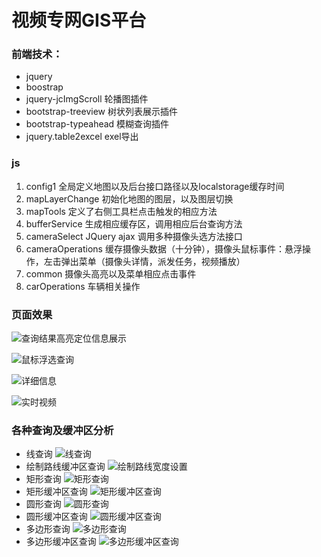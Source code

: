 # 视频专网GIS平台

### 前端技术：

- jquery
- boostrap
- jquery-jcImgScroll 轮播图插件
- bootstrap-treeview 树状列表展示插件
- bootstrap-typeahead 模糊查询插件
- jquery.table2excel exel导出

### js

1. config1 全局定义地图以及后台接口路径以及localstorage缓存时间
2. mapLayerChange 初始化地图的图层，以及图层切换
3. mapTools 定义了右侧工具栏点击触发的相应方法
4. bufferService 生成相应缓存区，调用相应后台查询方法
5. cameraSelect JQuery ajax 调用多种摄像头选方法接口
6. cameraOperations 缓存摄像头数据（十分钟），摄像头鼠标事件：悬浮操作，左击弹出菜单（摄像头详情，派发任务，视频播放）
7. common 摄像头高亮以及菜单相应点击事件
8. carOperations 车辆相关操作

### 页面效果

![查询结果高亮定位信息展示](http://p13tmhwuq.bkt.clouddn.com/%E6%9F%A5%E8%AF%A2%E7%BB%93%E6%9E%9C%E9%AB%98%E4%BA%AE%E5%AE%9A%E4%BD%8D%E4%BF%A1%E6%81%AF%E5%B1%95%E7%A4%BA.png)

![鼠标浮选查询](http://p13tmhwuq.bkt.clouddn.com/%E9%BC%A0%E6%A0%87%E6%B5%AE%E9%80%89%E6%9F%A5%E8%AF%A2.png)

![详细信息](http://p13tmhwuq.bkt.clouddn.com/%E8%AF%A6%E7%BB%86%E4%BF%A1%E6%81%AF.png)

![实时视频](http://p13tmhwuq.bkt.clouddn.com/%E5%AE%9E%E6%97%B6%E8%A7%86%E9%A2%91.png)


### 各种查询及缓冲区分析
- 线查询
![线查询](http://p13tmhwuq.bkt.clouddn.com/%E7%BB%98%E5%88%B6%E8%B7%AF%E7%BA%BF%E6%9F%A5%E8%AF%A2.png)
- 绘制路线缓冲区查询
![绘制路线宽度设置](http://p13tmhwuq.bkt.clouddn.com/%E7%BB%98%E5%88%B6%E8%B7%AF%E7%BA%BF%E5%AE%BD%E5%BA%A6%E8%AE%BE%E7%BD%AE.png)
- 矩形查询
![矩形查询](http://p13tmhwuq.bkt.clouddn.com/%E7%9F%A9%E5%BD%A2%E6%9F%A5%E8%AF%A2.png)
- 矩形缓冲区查询
![矩形缓冲区查询](http://p13tmhwuq.bkt.clouddn.com/%E7%9F%A9%E5%BD%A2%E7%BC%93%E5%86%B2%E5%8C%BA%E6%9F%A5%E8%AF%A2.png)
- 圆形查询
![圆形查询](http://p13tmhwuq.bkt.clouddn.com/%E5%9C%86%E5%BD%A2%E6%9F%A5%E8%AF%A2.png)
- 圆形缓冲区查询
![圆形缓冲区查询](http://p13tmhwuq.bkt.clouddn.com/%E5%9C%86%E5%BD%A2%E7%BC%93%E5%86%B2%E5%8C%BA%E6%9F%A5%E8%AF%A2.png)
- 多边形查询
![多边形查询](http://p13tmhwuq.bkt.clouddn.com/%E5%A4%9A%E8%BE%B9%E5%BD%A2%E6%9F%A5%E8%AF%A2.png)
- 多边形缓冲区查询
![多边形缓冲区查询](http://p13tmhwuq.bkt.clouddn.com/%E5%A4%9A%E8%BE%B9%E5%BD%A2%E7%BC%93%E5%86%B2%E5%8C%BA%E6%9F%A5%E8%AF%A2.png)
